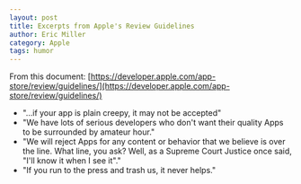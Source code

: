 ```yaml
---
layout: post
title: Excerpts from Apple's Review Guidelines
author: Eric Miller
category: Apple
tags: humor
---
```


From this document: [https://developer.apple.com/app-store/review/guidelines/](https://developer.apple.com/app-store/review/guidelines/)

- "…if your app is plain creepy, it may not be accepted"
- "We have lots of serious developers who don't want their quality Apps to be surrounded by amateur hour."
- "We will reject Apps for any content or behavior that we believe is over the line. What line, you ask? Well, as a Supreme Court Justice once said, "I'll know it when I see it"."
- "If you run to the press and trash us, it never helps."